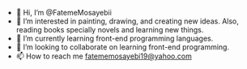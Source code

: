 - 👋 Hi, I’m @FatemeMosayebii
- 👀 I’m interested in painting, drawing, and creating new ideas. Also, reading books specially novels and learning new things.
- 🌱 I’m currently learning front-end programming languages.
- 💞️ I’m looking to collaborate on learning front-end programming.
- 📫 How to reach me fatememosayebi19@yahoo.com

<!---
FatemeMosayebii/FatemeMosayebii is a ✨ special ✨ repository because its `README.md` (this file) appears on your GitHub profile.
You can click the Preview link to take a look at your changes.
--->
